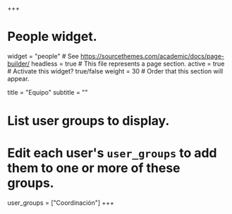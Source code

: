 +++
# People widget.
widget = "people"  # See https://sourcethemes.com/academic/docs/page-builder/
headless = true  # This file represents a page section.
active = true  # Activate this widget? true/false
weight = 30  # Order that this section will appear.

title = "Equipo"
subtitle = ""

# List user groups to display.
#   Edit each user's `user_groups` to add them to one or more of these groups.
user_groups = ["Coordinación"]
+++
